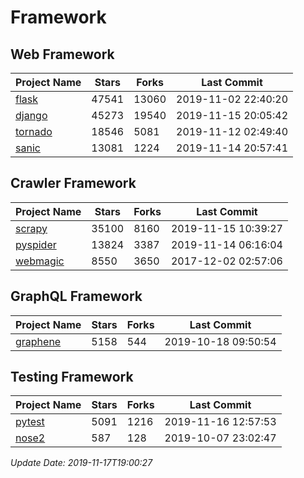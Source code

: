 # Framework

## Web Framework

| Project Name | Stars | Forks | Last Commit |
| ------------ | ----- | ----- | ----------- |
| [flask](https://github.com/pallets/flask) | 47541 | 13060 | 2019-11-02 22:40:20 |
| [django](https://github.com/django/django) | 45273 | 19540 | 2019-11-15 20:05:42 |
| [tornado](https://github.com/tornadoweb/tornado) | 18546 | 5081 | 2019-11-12 02:49:40 |
| [sanic](https://github.com/huge-success/sanic) | 13081 | 1224 | 2019-11-14 20:57:41 |

## Crawler Framework

| Project Name | Stars | Forks | Last Commit |
| ------------ | ----- | ----- | ----------- |
| [scrapy](https://github.com/scrapy/scrapy) | 35100 | 8160 | 2019-11-15 10:39:27 |
| [pyspider](https://github.com/binux/pyspider) | 13824 | 3387 | 2019-11-14 06:16:04 |
| [webmagic](https://github.com/code4craft/webmagic) | 8550 | 3650 | 2017-12-02 02:57:06 |

## GraphQL Framework

| Project Name | Stars | Forks | Last Commit |
| ------------ | ----- | ----- | ----------- |
| [graphene](https://github.com/graphql-python/graphene) | 5158 | 544 | 2019-10-18 09:50:54 |

## Testing Framework

| Project Name | Stars | Forks | Last Commit |
| ------------ | ----- | ----- | ----------- |
| [pytest](https://github.com/pytest-dev/pytest) | 5091 | 1216 | 2019-11-16 12:57:53 |
| [nose2](https://github.com/nose-devs/nose2) | 587 | 128 | 2019-10-07 23:02:47 |

*Update Date: 2019-11-17T19:00:27*